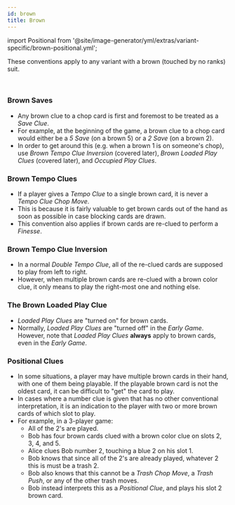 ```yaml
---
id: brown
title: Brown
---
```


import Positional from '@site/image-generator/yml/extras/variant-specific/brown-positional.yml';

These conventions apply to any variant with a brown (touched by no ranks) suit.

<br />

### Brown Saves

- Any brown clue to a chop card is first and foremost to be treated as a *Save Clue*.
- For example, at the beginning of the game, a brown clue to a chop card would either be a *5 Save* (on a brown 5) or a *2 Save* (on a brown 2).
- In order to get around this (e.g. when a brown 1 is on someone's chop), use *Brown Tempo Clue Inversion* (covered later), *Brown Loaded Play Clues* (covered later), and *Occupied Play Clues*.

### Brown Tempo Clues

- If a player gives a *Tempo Clue* to a single brown card, it is never a *Tempo Clue Chop Move*.
- This is because it is fairly valuable to get brown cards out of the hand as soon as possible in case blocking cards are drawn.
- This convention also applies if brown cards are re-clued to perform a *Finesse*.

### Brown Tempo Clue Inversion

- In a normal *Double Tempo Clue*, all of the re-clued cards are supposed to play from left to right.
- However, when multiple brown cards are re-clued with a brown color clue, it only means to play the right-most one and nothing else.

### The Brown Loaded Play Clue

- *Loaded Play Clues* are "turned on" for brown cards.
- Normally, *Loaded Play Clues* are "turned off" in the *Early Game*. However, note that *Loaded Play Clues* **always** apply to brown cards, even in the *Early Game*.

### Positional Clues

- In some situations, a player may have multiple brown cards in their hand, with one of them being playable. If the playable brown card is not the oldest card, it can be difficult to "get" the card to play.
- In cases where a number clue is given that has no other conventional interpretation, it is an indication to the player with two or more brown cards of which slot to play.
- For example, in a 3-player game:
  - All of the 2's are played.
  - Bob has four brown cards clued with a brown color clue on slots 2, 3, 4, and 5.
  - Alice clues Bob number 2, touching a blue 2 on his slot 1.
  - Bob knows that since all of the 2's are already played, whatever 2 this is must be a trash 2.
  - Bob also knows that this cannot be a *Trash Chop Move*, a *Trash Push*, or any of the other trash moves.
  - Bob instead interprets this as a *Positional Clue*, and plays his slot 2 brown card.

<Positional />

